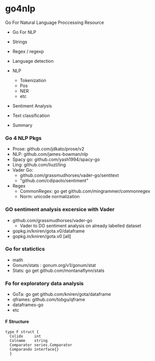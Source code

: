 # go4nlp
Go For Natural Language Proccessing Resource

- Go For NLP
+ Strings
+ Regex / regexp
+ Language detection 
+ NLP 
  + Tokenization 
  + Pos
  + NER 
  + etc 

+ Sentiment Analysis
+ Text classification 
+ Summary 

### Go 4 NLP Pkgs 
+ Prose: github.com/jdkato/prose/v2
+ NLP: github.com/james-bowman/nlp 
+ Spacy go: github.com/yash1994/spacy-go
+ Ling: github.com/liuzl/ling 
+ Vader Go:
  + github.com/grassmudhorses/vader-go/sentitext
  + "github.com/cdipaolo/sentiment"
+ Regex
  + CommonRegex: go get github.com/mingrammer/commonregex
  + Norm: unicode normalization 


### GO sentiment analysis excersice with Vader 
+ github.com/grassmudhorses/vader-go
  + Vader to DO sentiment analysis on already labelled dataset 
+ gopkg.in/kniren/gota.v0/dataframe 
+ gopkg.in/kniren/gota.v0 [all]


### Go for statictics 
+ math
+ Gonum/stats : gonum.org/v1/gonum/stat
+ Stats: go get github.com/montanaflynn/stats

### Fo for exploratory data analysis 
+ GoTa: go get github.com/kniren/gota/dataframe
+ qframes: github.com/tobgu/qframe
+ dataframes-go 
+ etc 

#### F Structure 
  ```
  type F struct {
    Colidx     int
    Colname    string
    Comparator series.Comparator
    Comparando interface{}
	}
  ```
